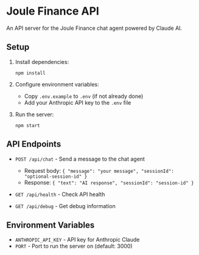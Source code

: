 # Joule Finance API

An API server for the Joule Finance chat agent powered by Claude AI.

## Setup

1. Install dependencies:

   ```
   npm install
   ```

2. Configure environment variables:

   - Copy `.env.example` to `.env` (if not already done)
   - Add your Anthropic API key to the `.env` file

3. Run the server:
   ```
   npm start
   ```

## API Endpoints

- `POST /api/chat` - Send a message to the chat agent

  - Request body: `{ "message": "your message", "sessionId": "optional-session-id" }`
  - Response: `{ "text": "AI response", "sessionId": "session-id" }`

- `GET /api/health` - Check API health
- `GET /api/debug` - Get debug information

## Environment Variables

- `ANTHROPIC_API_KEY` - API key for Anthropic Claude
- `PORT` - Port to run the server on (default: 3000)
